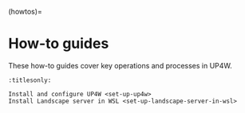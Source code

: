 (howtos)=

# How-to guides

These how-to guides cover key operations and processes in UP4W.

```{toctree}
:titlesonly:

Install and configure UP4W <set-up-up4w>
Install Landscape server in WSL <set-up-landscape-server-in-wsl>
```
